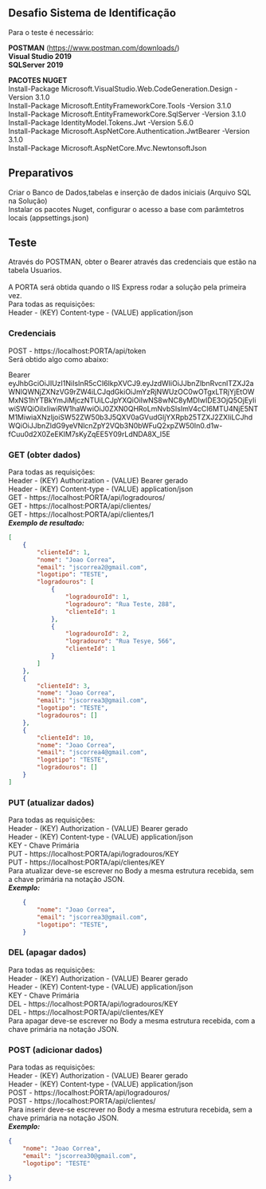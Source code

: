 ## Desafio Sistema de Identificação

Para o teste é necessário:

**POSTMAN** (https://www.postman.com/downloads/)<br/>
**Visual Studio 2019**<br/>
**SQLServer 2019**<br/>

<b>PACOTES NUGET</b><br/>
Install-Package Microsoft.VisualStudio.Web.CodeGeneration.Design -Version 3.1.0<br/>
Install-Package Microsoft.EntityFrameworkCore.Tools -Version 3.1.0<br/>
Install-Package Microsoft.EntityFrameworkCore.SqlServer -Version 3.1.0<br/>
Install-Package IdentityModel.Tokens.Jwt -Version 5.6.0<br/>
Install-Package Microsoft.AspNetCore.Authentication.JwtBearer -Version 3.1.0<br/>
Install-Package Microsoft.AspNetCore.Mvc.NewtonsoftJson<br/>

## Preparativos
Criar o Banco de Dados,tabelas e inserção de dados iniciais (Arquivo SQL na Solução)<br/>
Instalar os pacotes Nuget, configurar o acesso a base com parâmtetros locais (appsettings.json)<br/>

## Teste
Através do POSTMAN, obter o Bearer através das credenciais que estão na tabela Usuarios.<br/><br/>
A PORTA será obtida quando o IIS Express rodar a solução pela primeira vez.<br/>
Para todas as requisições:<br/> 
Header - (KEY) Content-type - (VALUE) application/json<br/> 

### Credenciais
POST - https://localhost:PORTA/api/token<br>
Será obtido algo como abaixo:<br>

Bearer<br>
eyJhbGciOiJIUzI1NiIsInR5cCI6IkpXVCJ9.eyJzdWIiOiJJbnZlbnRvcnlTZXJ2aWNlQWNjZXNzVG9rZW4iLCJqdGkiOiJmYzRjNWUzOC0wOTgxLTRjYjEtOWMxNS1hYTBkYmJiMjczNTUiLCJpYXQiOiIwNS8wNC8yMDIwIDE3OjQ5OjEyIiwiSWQiOiIxIiwiRW1haWwiOiJ0ZXN0QHRoLmNvbSIsImV4cCI6MTU4NjE5NTM1MiwiaXNzIjoiSW52ZW50b3J5QXV0aGVudGljYXRpb25TZXJ2ZXIiLCJhdWQiOiJJbnZldG9yeVNlcnZpY2VQb3N0bWFuQ2xpZW50In0.d1w-fCuu0d2X0ZeEKIM7sKyZqEE5Y09rLdNDA8X_I5E<br>


### GET (obter dados)
Para todas as requisições:<br/> 
Header - (KEY) Authorization - (VALUE) Bearer gerado<br/>
Header - (KEY) Content-type - (VALUE) application/json<br/> 
GET - https://localhost:PORTA/api/logradouros/<br>
GET - https://localhost:PORTA/api/clientes/<br>
GET - https://localhost:PORTA/api/clientes/1<br>
***Exemplo de resultado:***<br>
```json
[
    {
        "clienteId": 1,
        "nome": "Joao Correa",
        "email": "jscorrea2@gmail.com",
        "logotipo": "TESTE",
        "logradouros": [
            {
                "logradouroId": 1,
                "logradouro": "Rua Teste, 288",
                "clienteId": 1
            },
            {
                "logradouroId": 2,
                "logradouro": "Rua Tesye, 566",
                "clienteId": 1
            }
        ]
    },
    {
        "clienteId": 3,
        "nome": "Joao Correa",
        "email": "jscorrea3@gmail.com",
        "logotipo": "TESTE",
        "logradouros": []
    },
    {
        "clienteId": 10,
        "nome": "Joao Correa",
        "email": "jscorrea4@gmail.com",
        "logotipo": "TESTE",
        "logradouros": []
    }
]
```
### PUT (atualizar dados)
Para todas as requisições:<br/> 
Header - (KEY) Authorization - (VALUE) Bearer gerado<br/>
Header - (KEY) Content-type - (VALUE) application/json<br/> 
KEY - Chave Primária <br>
PUT - https://localhost:PORTA/api/logradouros/KEY<br>
PUT - https://localhost:PORTA/api/clientes/KEY<br>
Para atualizar deve-se escrever no Body a mesma estrutura recebida, sem a chave primária na notação JSON.<br>
***Exemplo:***<br>
```json
    {        
        "nome": "Joao Correa",
        "email": "jscorrea3@gmail.com",
        "logotipo": "TESTE",       
    }
```

### DEL (apagar dados)
Para todas as requisições:<br/> 
Header - (KEY) Authorization - (VALUE) Bearer gerado<br/>
Header - (KEY) Content-type - (VALUE) application/json<br/> 
KEY - Chave Primária <br>
DEL - https://localhost:PORTA/api/logradouros/KEY<br>
DEL - https://localhost:PORTA/api/clientes/KEY<br>
Para apagar deve-se escrever no Body a mesma estrutura recebida, com a chave primária na notação JSON.<br>


### POST (adicionar dados)
Para todas as requisições:<br/> 
Header - (KEY) Authorization - (VALUE) Bearer gerado<br/>
Header - (KEY) Content-type - (VALUE) application/json<br/> 
POST - https://localhost:PORTA/api/logradouros/<br>
POST - https://localhost:PORTA/api/clientes/<br>
Para inserir deve-se escrever no Body a mesma estrutura recebida, sem a chave primária na notação JSON.<br>
***Exemplo:***<br>
```json
{        
    "nome": "Joao Correa",
    "email": "jscorrea30@gmail.com",
    "logotipo": "TESTE"
        
}
```



